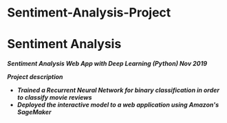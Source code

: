 # Sentiment-Analysis-Project
<h1>Sentiment Analysis </h1>

<h5> Sentiment Analysis Web App with Deep Learning (Python)
Nov 2019 

Project description
* Trained a Recurrent Neural Network for binary classification in order to classify movie reviews
* Deployed the interactive model to a web application using Amazon's SageMaker</h5>

